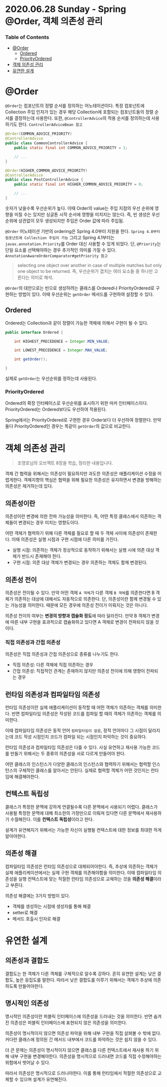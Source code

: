# 2020.06.28 Sunday - Spring @Order, 객체 의존성 관리

### Table of Contents

- [@Order](#@Order)
    - [Ordered](#Ordered)
    - [PriorityOrdered](#PriorityOrdered)
- [객체 의존성 관리](#객체_의존성_관리)
- [유연한 설계](#유연한_설계)
    

# @Order

`@Order`는 컴포넌트의 정렬 순서를 정의하는 어노테이션이다. 특정 컴포넌트에 Collection 주입 인자가 있는 경우 해당 Collection에 포함되는 컴포넌트들의 정렬 순서를 결정하는데 사용한다. 또한, `@ControllerAdvice`의 적용 순서를 정의하는데 사용하기도 한다. `ControllerAdviceBean 참고`

```java
@Order(COMMON_ADVICE_PRIORITY)
@ControllerAdvice
public class CommonControllerAdvice {
    public static final int COMMON_ADVICE_PRIORITY = 1;

    // ...
}

@Order(HIGHER_COMMON_ADVICE_PRIORITY)
@ControllerAdvice
public class PostControllerAdvice {
    public static final int HIGHER_COMMON_ADVICE_PRIORITY = 0;

    // ...
}
```

숫자가 낮을수록 우선순위가 높다. 이때 Order의 value는 주입 지점의 우선 순위에 영향을 미칠 수는 있지만 싱글톤 시작 순서에 영향을 미치지는 않는다. 즉, 빈 생성은 우선순위에 상관없이 모두 생성되지만 주입은 Order 값에 따라 주입됨.

`@Order` 어노테이션 기반의 ordering은 Spring 4.0부터 지원을 한다. `Spring 4.0부터 컴포넌트에 Collection 주입이 가능` 그리고 Spring 4.1부터는 `javax.annotation.Priority`를 Order 대신 사용할 수 있게 되었다. 단, `@Priority`는 단일 요소를 선택해야하는 경우 추가적인 의미를 가질 수 있다. `AnnotationAwareOrderComparator#getPriority 참고`

> selecting one object over another in case of multiple matches but only one object to be returned.
즉, 우선순위가 겹치는 여러 요소들 중 하나만 고른다는 의미로 해석.

`@Order`의 대안으로는 빈으로 생성하려는 클래스를 Ordered나 PriorityOrdered로 구현하는 방법이 있다. 이때 우선순위는 `getOrder` 메서드를 구현하여 설정할 수 있다.

## Ordered

Ordered는 Collection과 같이 정렬이 가능한 객체에 의해서 구현이 될 수 있다.

```java
public interface Ordered {

    int HIGHEST_PRECEDENCE = Integer.MIN_VALUE;

    int LOWEST_PRECEDENCE = Integer.MAX_VALUE;

    int getOrder();

}
```

실제로 `getOrder`는 우선순위를 정하는데 사용된다.

### PriorityOrdered

Ordered의 확장 인터페이스로 우선순위를 표시하기 위한 마커 인터페이스이다. PriorityOrdered는 Ordered보다도 우선하여 적용된다.

Spring에서는 PriorityOrdered로 구현한 경우 Order보다 더 우선하여 정렬한다. 만약 둘다 PriorityOrdered인 경우는 똑같이 `getOrder`의 값으로 비교한다.

# 객체 의존성 관리

> 조영호님의 오브젝트 8장을 학습, 정리한 내용입니다.

객체  간 협력을 위해서는 의존성이 필요하지만 과도한 의존성은 애플리케이션 수정을 어렵게한다. 객체지향의 핵심은 협력을 위해 필요한 의존성은 유지하면서 변경을 방해하는 의존성은 제거하는데 있다.

## 의존성이란

의존성이란 변경에 의한 전파 가능성을 의미한다. 즉, 어떤 특정 클래스에서 의존하는 객체들이 변경되는 경우 미치는 영향도이다.

어떤 객체가 협력하기 위해 다른 객체를 필요로 할 때 두 객체 사이에 의존성이 존재한다. 이때 의존성은 실행 시점과 구현 시점에 다른 의미를 가진다.

- 실행 시점: 의존하는 객체가 정상적으로 동작하기 위해서는 실행 시에 의존 대상 객체가 반드시 존재해야 한다.
- 구현 시점: 의존 대상 객체가 변경되는 경우 의존하는 객체도 함께 변경된다.

## 의존성 전이

의존성은 전이될 수 있다. 만약 어떤 객체 `A 객체`가 다른 객체 `B 객체`를 의존한다면 B 객체가 의존하는 대상에 대해서도 자동적으로 의존한다. 단, 의존성이란 함께 변경될 수 있는 가능성을 의미한다. 때문에 모든 경우에 의존성 전이가 이뤄지는 것은 아니다.

의존성 전이의 여부는 **변경의 방향과 캡슐화 정도**에 따라 달라진다. 만약 B 객체가 변경에 따른 내부 구현을 효과적으로 캡슐화하고 있다면 A 객체로 변경이 전파되지 않을 것이다.

### 직접 의존성과 간접 의존성

의존성은 직접 의존성과 간접 의존성으로 종류를 나누기도 한다.

- 직접 의존성: 다른 객체에 직접 의존하는 경우
- 간접 의존성: 직접적인 관계는 존재하지 않지만 의존성 전이에 의해 영향이 전파되는 경우

## 런타임 의존성과 컴파일타임 의존성

런타임 의존성이란 실제 애플리케이션이 동작할 때 어떤 객체가 의존하는 객체를 의미한다. 반면 컴파일타임 의존성은 작성된 코드를 컴파일 할 때의 객체가 의존하는 객체를 의미한다. 

이때 컴파일타임 의존성은 동적 언어 `컴파일타임이 없음`, 정적 언어마다 그 시점이 달라지는데 코드 작성 시점인지 코드가 컴파일 되는 시점인지 파악하는 것이 중요하다.

런타임 의존성과 컴파일타임 의존성은 다를 수 있다. 사실 유연하고 재사용 가능한 코드를 만들기 위해서는 두 종류의 의존성을 서로 다르게 만들어야 한다.

어떤 클래스의 인스턴스가 다양한 클래스의 인스턴스와 협력하기 위해서는 협력할 인스턴스의 구체적인 클래스를 알아서는 안된다. 실제로 협력할 객체가 어떤 것인지는 런타임에 해결해야한다.

## 컨텍스트 독립성

클래스가 특정한 문맥에 강하게 연결될수록 다른 문맥에서 사용되기 어렵다. 클래스가 사용될 특정한 문맥에 대해 최소한의 가정만으로 이뤄져 있다면 다른 문맥에서 재사용하기 수월해진다. 이를 **컨텍스트 독립성**이라고 한다.

설계가 유연해지기 위해서는 가능한 자신이 실행될 컨텍스트에 대한 정보를 최대한 적게 알아야한다.

## 의존성 해결

컴파일타임 의존성은 런타임 의존성으로 대체되어야한다. 즉, 추상에 의존하는 객체가 실제 애플리케이션에서는 실제 구현 객체를 의존해야함을 의미한다. 이때 컴파일타임 의존성을 실행 컨텍스트에 맞는 적절한 런타임 의존성으로 교체하는 것을 **의존성 해결**이라고 부른다.

의존성 해결에는 3가지 방법이 있다.

- 객체를 생성하는 시점에 생성자를 통해 해결
- setter로 해결
- 메서드 호출시 인자로 해결

# 유연한 설계

## 의존성과 결합도

결합도는 한 객체가 다른 객체를 구체적으로 알수록 강하다. 흔히 유연한 설계는 낮은 결합도, 높은 응집도를 말한다. 따라서 낮은 결합도를 이루기 위해서는 객체가 추상에 의존하도록 만들어야한다.

## 명시적인 의존성

명시적인 의존성이란 퍼블릭 인터페이스에 의존성을 드러내는 것을 의미한다. 반면 숨겨진 의존성은 퍼블릭 인터페이스에 표현되지 않은 의존성을 의미한다.

의존성이 명시적이지 않으면 의존성 파악을 위해 내부 구현을 직접 살펴볼 수 밖에 없다. 커다란 클래스에 정의된 긴 메서드 내부에서 코드를 파악하는 것은 쉽지 않을 수 있다.

더 큰 문제는 의존성이 명시적이지 않으면 클래스를 다른 컨텍스트에서 재사용 하기 위해  내부 구현을 변경해야한다. 의존성을 명시적으로 드러내면 코드를 직접 수정해야하는 위험에서 벗어날 수 있다.

따라서 의존성은 명시적으로 드러나야한다. 이를 통해 런타임에서 적절한 의존성으로 교체할 수 있으며 설계가 유연해진다.